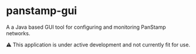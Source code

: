 panstamp-gui
============

A a Java based GUI tool for configuring and monitoring PanStamp networks. 

:warning: This application is under active development and not currently fit for use.

